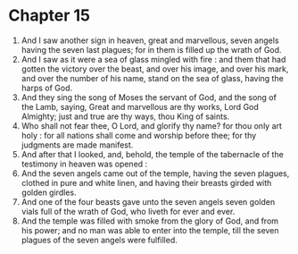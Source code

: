 # Chapter 15

1. And I saw another sign in heaven, great and marvellous, seven angels having the seven last plagues; for in them is filled up the wrath of God.
2. And I saw as it were a sea of glass mingled with fire : and them that had gotten the victory over the beast, and over his image, and over his mark, and over the number of his name, stand on the sea of glass, having the harps of God.
3. And they sing the song of Moses the servant of God, and the song of the Lamb, saying, Great and marvellous are thy works, Lord God Almighty; just and true are thy ways, thou King of saints.
4. Who shall not fear thee, O Lord, and glorify thy name? for thou only art holy : for all nations shall come and worship before thee; for thy judgments are made manifest.
5. And after that I looked, and, behold, the temple of the tabernacle of the testimony in heaven was opened :
6. And the seven angels came out of the temple, having the seven plagues, clothed in pure and white linen, and having their breasts girded with golden girdles.
7. And one of the four beasts gave unto the seven angels seven golden vials full of the wrath of God, who liveth for ever and ever.
8. And the temple was filled with smoke from the glory of God, and from his power; and no man was able to enter into the temple, till the seven plagues of the seven angels were fulfilled.

